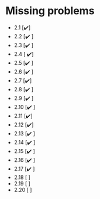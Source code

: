 # Missing problems

- 2.1 [✔️]
- 2.2 [✔️ ]
- 2.3 [✔️ ]
- 2.4 [ ✔️]
- 2.5 [✔️ ]
- 2.6 [✔️ ]
- 2.7 [✔️]
- 2.8 [✔️ ]
- 2.9 [✔️ ]
- 2.10 [✔️ ]
- 2.11 [✔️]
- 2.12 [✔️]
- 2.13 [✔️ ]
- 2.14 [✔️ ]
- 2.15 [✔️ ]
- 2.16 [✔️ ]
- 2.17 [✔️ ]
- 2.18 [ ]
- 2.19 [ ]
- 2.20 [ ]
